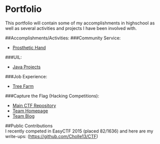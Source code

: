 # Portfolio  
This portfolio will contain some of my accomplishments in highschool as well as several activities and projects I have been involved with.  
  
##Accomplishments/Activities:
###Community Service:
* [Prosthetic Hand](https://github.com/ztaylor54/portfolio/blob/master/Folders/Prosthetic%20Hand/readme.md) 

###UIL:
* [Java Projects](https://github.com/Cholle13/java-practice-problems)  

###Job Experience:
* [Tree Farm](/Tree%20Farm.md)  

###Capture the Flag (Hacking Competitions):
* [Main CTF Repository](https://github.com/Cholle13/CTF)
* [Team Homepage](http://www.ctftoolkit.com/)
* [Team Blog](http://www.ctftoolkit.com/blog/)
  
##Public Contributions  
I recently competed in EasyCTF 2015 (placed 82/1636) and here are my write-ups: (https://github.com/Cholle13/CTF)
